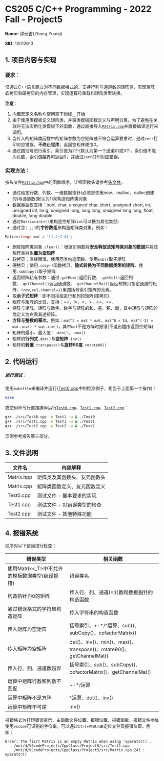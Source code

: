 # CS205 C/C++ Programming - 2022 Fall - Project5

**Name:** 钟元吉(Zhong Yuanji)

**SID:** 12012613

## 1. 项目内容与实现

### 要求：

仅通过C++语言建立对不同数据格式的、支持行列与通道数的矩阵类，实现矩阵软拷贝和硬拷贝的内存管理，实现运算符重载和矩阵类型转换。

**注意**： 

1. 内置宏定义名称均使用双下划线`__`开始
2. 由于使用类模板定义矩阵类，并将类模板函数定义与声明分离，为了避免在关联时无法实例化类模板下的函数，通过直接导入[`Matrix.cpp`](./src/Matrix.cpp)并直接编译运行来调用。
3. 当传入的矩阵类函数中的矩阵参数为空矩阵或不符合运算要求时，通过`cerr`打印对应错误，**不终止程序**，返回空矩阵或值0。
4. 通过圆括号进行索引，索引值为2个(默认为第一个通道0)或3个，索引值不能为负数，索引值越界时返回0，并通过`cerr`打印对应错误。

### 实现方法：

按头文件[`Matrix.hpp`](./inc/Matrix.hpp)中的函数顺序，详细函数头请参考[头文件](./inc/Matrix.hpp)。

* 通过给定行数、列数、一维数据指针(必须是使用new、malloc、calloc创建的)与通道数(默认为1)来构造矩阵类对象
* 数据类型仅支持：bool, char, unsigned char, short, unsigned short, int, unsigned int, long, unsigned long, long long, unsigned long long, float, double, long double.
* 通过`Matrix<int>()`来构造空矩阵(`int`可以换为其他类型)
* 通过含`[ ,;]`的**字符数组**来构造矩阵类对象，例如：

```cpp
Matrix<long> mat = "[1,2;3 4]";
```

* 删除矩阵类对象`.clear()`：根据引用数将**安全释放该矩阵类对象的数据**并将该矩阵类对象**置为空矩阵**
* 软拷贝：直接赋值、使用同类构造函数、使用`sub()`取子矩阵
* 硬拷贝：使用`.copy()`函数拷贝、**隐式转换为不同数据类型的矩阵**、使用`.subCopy()`取子矩阵
* 返回矩阵私有参数：通过`.getRow()`返回行数、`.getCol()`返回列数、`.getChannel()`返回通道数、`.getChannelMat()`返回软拷贝指定通道的矩阵、`(row,col,channel=1)`用圆括号索引矩阵的元素。
* 取**余子式矩阵**：即不包括指定行和列的矩阵(硬拷贝)
* 矩阵与矩阵的比较，支持：==，!=，<，>，<=，>=.
* 矩阵与矩阵、矩阵与数字、数字与矩阵的和、差、积、商，其中矩阵与矩阵的商定义为右乘其逆矩阵。
* **方阵与整数的幂次**，例如：`mat^2 = mat * mat`，`mat^0 = Id`，`mat^(-2) = mat.inv() * mat.inv()`，其中`mat`不是方阵时报错(不退出程序返回空矩阵)
* 矩阵的最小、最大值：`.min()`，`.max()`
* 矩阵的**行列式**`.det()`与**逆矩阵**`.inv()`
* 矩阵的**转置**`.transpose()`与**旋转90度**`.rotate90()`



## 2. 代码运行

##### 运行测试：

使用`makefile`来编译并运行([Test0.cpp](./src/Test0.cpp)中的检测例子，相当于上面第一个操作)：

```bash
make
```

或使用命令行直接编译运行[`Test0.cpp`](./src/Test0.cpp)、[`Test1.cpp`](./src/Test1.cpp)、[`Test2.cpp`](./src/Test2.cpp)：

```bash
g++ ./src/Test0.cpp -o Test1 -w & ./Test0
g++ ./src/Test1.cpp -o Test1 -w & ./Test1
g++ ./src/Test2.cpp -o Test2 -w & ./Test2
```

示例参考报告第三部分。



## 3. 文件说明

| 文件名     | 内容解释                     |
| ---------- | ---------------------------- |
| Matrix.hpp | 矩阵类及其函数头、友元函数头 |
| Matrix.cpp | 矩阵类函数定义、友元函数定义 |
| Test0.cpp  | 测试文件 - 基本要求的实现    |
| Test1.cpp  | 测试文件 - 对错误类型的检查  |
| Test2.cpp  | 测试文件 - 其他特殊功能      |



## 4. 报错系统

程序对以下错误进行检查：

| 错误类型                                       | 相关函数                                                     |
| ---------------------------------------------- | ------------------------------------------------------------ |
| 使用Matrix<_T>中不允许的模板数据类型(编译报错) | 错误类名                                                     |
| 构造指针为0的矩阵                              | 传入行、列、通道(=1)数和数据指针的构造函数                   |
| 通过错误格式的字符串构造矩阵                   | 传入字符串的构造函数                                         |
| 传入矩阵为空矩阵                               | 括号索引、+-*/^运算、sub()、subCopy()、cofactorMatrix()      |
| 传入矩阵为空矩阵                               | det()、inv()、min()、max()、transpose()、rotate90()、getChannelMat() |
| 传入行、列、通道数越界                         | 括号索引、sub()、subCopy()、cofactorMatrix()、getChannelMat() |
| 运算中矩阵行数和列数不匹配                     | +-*/运算                                                     |
| 运算中矩阵不是方阵                             | ^运算、det()、inv()                                          |
| 运算中矩阵不可逆                               | inv()                                                        |

报错格式为打印错误提示、主函数文件位置、报错位置、报错函数，报错文件地址使用`vscode`可识别的字符串，可以通过`Ctrl+左键点击`定位文件及报错位置。例如：

```
Error: The fisrt Matrix is an empty Matrix when using 'operator()'.
	/mnt/d/VScodeProjects/CppClass/Project5/src/Test1.cpp
	/mnt/d/VScodeProjects/CppClass/Project5/src/Matrix.cpp:243 : operator()
```

